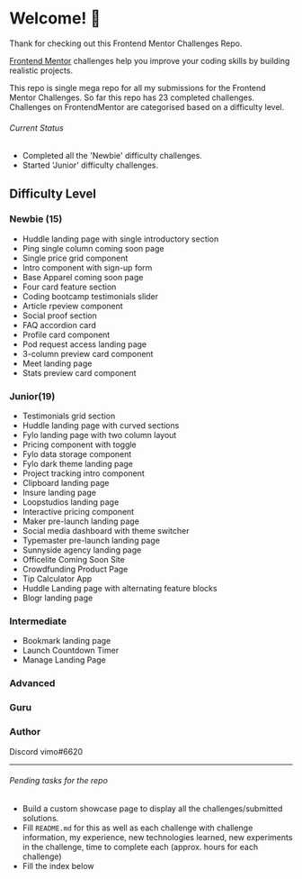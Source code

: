 # Welcome! 👋

Thank for checking out this Frontend Mentor Challenges Repo.

[Frontend Mentor](https://www.frontendmentor.io) challenges help you improve your coding skills by building realistic projects.

This repo is single mega repo for all my submissions for the Frontend Mentor Challenges.
So far this repo has 23 completed challenges.
Challenges on FrontendMentor are categorised based on a difficulty level.

###### Current Status

- Completed all the 'Newbie' difficulty challenges.
- Started 'Junior' difficulty challenges.

## Difficulty Level

### Newbie (15)

- Huddle landing page with single introductory section
- Ping single column coming soon page
- Single price grid component
- Intro component with sign-up form
- Base Apparel coming soon page
- Four card feature section
- Coding bootcamp testimonials slider
- Article rpeview component
- Social proof section
- FAQ accordion card
- Profile card component
- Pod request access landing page
- 3-column preview card component
- Meet landing page
- Stats preview card component

### Junior(19)

- Testimonials grid section
- Huddle landing page with curved sections
- Fylo landing page with two column layout
- Pricing component with toggle
- Fylo data storage component
- Fylo dark theme landing page
- Project tracking intro component
- Clipboard landing page
- Insure landing page
- Loopstudios landing page
- Interactive pricing component
- Maker pre-launch landing page
- Social media dashboard with theme switcher
- Typemaster pre-launch landing page
- Sunnyside agency landing page
- Officelite Coming Soon Site
- Crowdfunding Product Page
- Tip Calculator App
- Huddle Landing page with alternating feature blocks
- Blogr landing page

### Intermediate

- Bookmark landing page
- Launch Countdown Timer
- Manage Landing Page

### Advanced

### Guru

### Author

Discord vimo#6620

---

###### Pending tasks for the repo

- Build a custom showcase page to display all the challenges/submitted solutions.
- Fill `README.md` for this as well as each challenge with challenge information, my experience, new technologies learned, new experiments in the challenge, time to complete each (approx. hours for each challenge)
- Fill the index below

